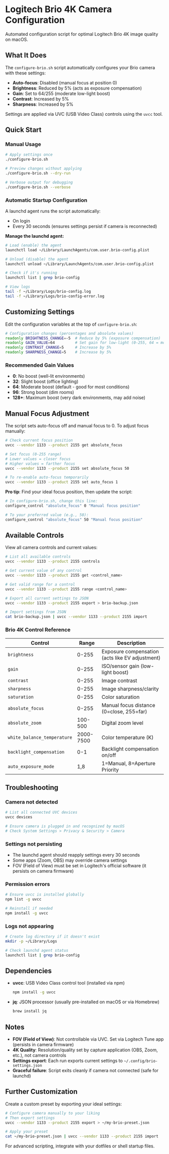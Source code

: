 # Logitech Brio 4K Camera Configuration

Automated configuration script for optimal Logitech Brio 4K image quality on macOS.

## What It Does

The `configure-brio.sh` script automatically configures your Brio camera with these settings:

- **Auto-focus**: Disabled (manual focus at position 0)
- **Brightness**: Reduced by 5% (acts as exposure compensation)
- **Gain**: Set to 64/255 (moderate low-light boost)
- **Contrast**: Increased by 5%
- **Sharpness**: Increased by 5%

Settings are applied via UVC (USB Video Class) controls using the `uvcc` tool.

## Quick Start

### Manual Usage

```bash
# Apply settings once
./configure-brio.sh

# Preview changes without applying
./configure-brio.sh --dry-run

# Verbose output for debugging
./configure-brio.sh --verbose
```

### Automatic Startup Configuration

A launchd agent runs the script automatically:
- On login
- Every 30 seconds (ensures settings persist if camera is reconnected)

**Manage the launchd agent:**

```bash
# Load (enable) the agent
launchctl load ~/Library/LaunchAgents/com.user.brio-config.plist

# Unload (disable) the agent
launchctl unload ~/Library/LaunchAgents/com.user.brio-config.plist

# Check if it's running
launchctl list | grep brio-config

# View logs
tail -f ~/Library/Logs/brio-config.log
tail -f ~/Library/Logs/brio-config-error.log
```

## Customizing Settings

Edit the configuration variables at the top of `configure-brio.sh`:

```bash
# Configuration changes (percentages and absolute values)
readonly BRIGHTNESS_CHANGE=-5  # Reduce by 5% (exposure compensation)
readonly GAIN_VALUE=64         # Set gain for low-light (0-255, 64 = moderate boost)
readonly CONTRAST_CHANGE=5     # Increase by 5%
readonly SHARPNESS_CHANGE=5    # Increase by 5%
```

### Recommended Gain Values

- **0**: No boost (well-lit environments)
- **32**: Slight boost (office lighting)
- **64**: Moderate boost (default - good for most conditions)
- **96**: Strong boost (dim rooms)
- **128+**: Maximum boost (very dark environments, may add noise)

## Manual Focus Adjustment

The script sets auto-focus off and manual focus to 0. To adjust focus manually:

```bash
# Check current focus position
uvcc --vendor 1133 --product 2155 get absolute_focus

# Set focus (0-255 range)
# Lower values = closer focus
# Higher values = farther focus
uvcc --vendor 1133 --product 2155 set absolute_focus 50

# To re-enable auto-focus temporarily
uvcc --vendor 1133 --product 2155 set auto_focus 1
```

**Pro tip**: Find your ideal focus position, then update the script:

```bash
# In configure-brio.sh, change this line:
configure_control "absolute_focus" 0 "Manual focus position"

# To your preferred value (e.g., 50):
configure_control "absolute_focus" 50 "Manual focus position"
```

## Available Controls

View all camera controls and current values:

```bash
# List all available controls
uvcc --vendor 1133 --product 2155 controls

# Get current value of any control
uvcc --vendor 1133 --product 2155 get <control_name>

# Get valid range for a control
uvcc --vendor 1133 --product 2155 range <control_name>

# Export all current settings to JSON
uvcc --vendor 1133 --product 2155 export > brio-backup.json

# Import settings from JSON
cat brio-backup.json | uvcc --vendor 1133 --product 2155 import
```

### Brio 4K Control Reference

| Control | Range | Description |
|---------|-------|-------------|
| `brightness` | 0-255 | Exposure compensation (acts like EV adjustment) |
| `gain` | 0-255 | ISO/sensor gain (low-light boost) |
| `contrast` | 0-255 | Image contrast |
| `sharpness` | 0-255 | Image sharpness/clarity |
| `saturation` | 0-255 | Color saturation |
| `absolute_focus` | 0-255 | Manual focus distance (0=close, 255=far) |
| `absolute_zoom` | 100-500 | Digital zoom level |
| `white_balance_temperature` | 2000-7500 | Color temperature (K) |
| `backlight_compensation` | 0-1 | Backlight compensation on/off |
| `auto_exposure_mode` | 1,8 | 1=Manual, 8=Aperture Priority |

## Troubleshooting

### Camera not detected
```bash
# List all connected UVC devices
uvcc devices

# Ensure camera is plugged in and recognized by macOS
# Check System Settings > Privacy & Security > Camera
```

### Settings not persisting
- The launchd agent should reapply settings every 30 seconds
- Some apps (Zoom, OBS) may override camera settings
- FOV (Field of View) must be set in Logitech's official software (it persists on camera firmware)

### Permission errors
```bash
# Ensure uvcc is installed globally
npm list -g uvcc

# Reinstall if needed
npm install -g uvcc
```

### Logs not appearing
```bash
# Create log directory if it doesn't exist
mkdir -p ~/Library/Logs

# Check launchd agent status
launchctl list | grep brio-config
```

## Dependencies

- **uvcc**: USB Video Class control tool (installed via npm)
  ```bash
  npm install -g uvcc
  ```

- **jq**: JSON processor (usually pre-installed on macOS or via Homebrew)
  ```bash
  brew install jq
  ```

## Notes

- **FOV (Field of View)**: Not controllable via UVC. Set via Logitech Tune app (persists in camera firmware)
- **4K Quality**: Resolution/quality set by capture application (OBS, Zoom, etc.), not camera controls
- **Settings export**: Each run exports current settings to `~/.config/brio-settings.json`
- **Graceful failure**: Script exits cleanly if camera not connected (safe for launchd)

## Further Customization

Create a custom preset by exporting your ideal settings:

```bash
# Configure camera manually to your liking
# Then export settings
uvcc --vendor 1133 --product 2155 export > ~/my-brio-preset.json

# Apply your preset
cat ~/my-brio-preset.json | uvcc --vendor 1133 --product 2155 import
```

For advanced scripting, integrate with your dotfiles or shell startup files.

